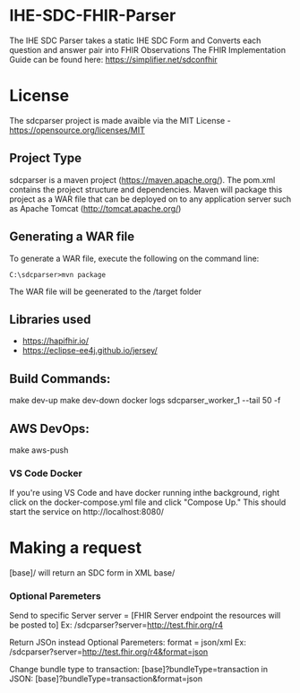 # IHE-SDC-FHIR-Parser
The IHE SDC Parser takes a static IHE SDC Form and Converts each question and answer pair into FHIR Observations
The FHIR Implementation Guide can be found here: https://simplifier.net/sdconfhir

# License
The sdcparser project is made avaible via the MIT License - https://opensource.org/licenses/MIT

## Project Type
sdcparser is a maven project (https://maven.apache.org/). The pom.xml contains the project structure and dependencies. Maven will package this project as a WAR file that can be deployed on to any application server such as Apache Tomcat (http://tomcat.apache.org/)
## Generating a WAR file
To generate a WAR file, execute the following on the command line:
```
C:\sdcparser>mvn package
```
The WAR file will be geenerated to the /target folder
## Libraries used
- https://hapifhir.io/
- https://eclipse-ee4j.github.io/jersey/

## Build Commands: 
make dev-up
make dev-down
docker logs sdcparser_worker_1 --tail 50 -f
## AWS DevOps:
make aws-push

### VS Code Docker
If you're using VS Code and have docker running inthe background, right click on the docker-compose.yml file and click "Compose Up." This should start the service on http://localhost:8080/

# Making a request
[base]/ will return an SDC form in XML 
base/
### Optional Paremeters
Send to specific Server
server = [FHIR Server endpoint the resources will be posted to]
Ex: /sdcparser?server=http://test.fhir.org/r4

Return JSOn instead
Optional Paremeters: format = json/xml
Ex: /sdcparser?server=http://test.fhir.org/r4&format=json

Change bundle type to transaction: [base]?bundleType=transaction
in JSON: [base]?bundleType=transaction&format=json
